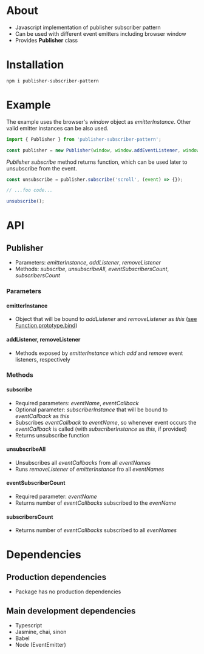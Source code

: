 # About
* Javascript implementation of publisher subscriber pattern
* Can be used with different event emitters including browser window
* Provides **Publisher** class

# Installation
`npm i publisher-subscriber-pattern`

# Example

The example uses the browser's *window* object as *emitterInstance*.
Other valid emitter instances can be also used.

```javascript
import { Publisher } from 'publisher-subscriber-pattern';

const publisher = new Publisher(window, window.addEventListener, window.removeEventListener);
```

*Publisher* *subscribe* method returns function, which can be used later to unsubscribe from the event.

```javascript
const unsubscribe = publisher.subscribe('scroll', (event) => {});

// ...foo code...

unsubscribe();
```

# API
## **Publisher**
* Parameters: *emitterInstance*, *addListener*, *removeListener*
* Methods: *subscribe*, *unsubscribeAll*, *eventSubscribersCount*, *subscribersCount*

### Parameters

#### emitterInstance
* Object that will be bound to *addListener* and *removeListener* as *this* ([see Function.prototype.bind](https://developer.mozilla.org/en-US/docs/Web/JavaScript/Reference/Global_Objects/Function/bind))

#### addListener, removeListener
* Methods exposed by *emitterInstance* which *add* and *remove* event listeners, respectively

### Methods

#### subscribe
* Required parameters: *eventName*, *eventCallback*
* Optional parameter: *subscriberInstance* that will be bound to *eventCallback* as *this*
* Subscribes *eventCallback* to *eventName*, so whenever event occurs the *eventCallback* is called (with *subscriberInstance* as *this*, if provided)
* Returns unsubscribe function

#### unsubscribeAll
* Unsubscribes all *eventCallbacks* from all *eventNames*
* Runs *removeListener* of *emitterInstance* fro all *eventNames*

#### eventSubscriberCount
* Required parameter: *eventName*
* Returns number of *eventCallbacks* subscribed to the *evenName*

#### subscribersCount
* Returns number of *eventCallbacks* subscribed to all *evenNames*

# Dependencies

## Production dependencies
* Package has no production dependencies

## Main development dependencies
* Typescript
* Jasmine, chai, sinon
* Babel
* Node (EventEmitter)